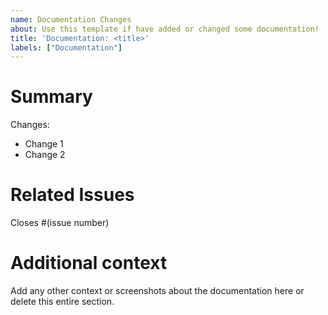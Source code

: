 ```yaml
---
name: Documentation Changes
about: Use this template if have added or changed some documentation!
title: 'Documentation: <title>'
labels: ["Documentation"]
---
```


# Summary

Changes:
* Change 1
* Change 2

# Related Issues

Closes #(issue number)

# Additional context
Add any other context or screenshots about the documentation here or delete this entire section.
